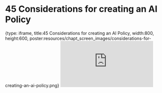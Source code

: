 # 45 Considerations for creating an AI Policy
 
{type: iframe, title:45 Considerations for creating an AI Policy, width:800, height:600, poster:resources/chapt_screen_images/considerations-for-creating-an-ai-policy.png}
![](https://hutchdatascience.org/AI_for_Decision_Makers/no_toc/considerations-for-creating-an-ai-policy.html)
 

 
